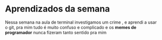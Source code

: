 # Aprendizados da semana
Nessa semana na aula de terminal investigamos um crime , e aprendi a usar o git, pra mim tudo é muito confuso e complicado e os **memes de programador** nunca fizeram tanto sentido pra mim